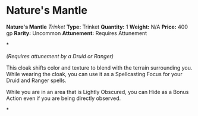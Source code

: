 # Nature's Mantle

**Nature's Mantle**
_Trinket_
**Type:** Trinket
**Quantity:** 1
**Weight:** N/A
**Price:** 400 gp
**Rarity:** Uncommon
**Attunement:** Requires Attunement

*<div class="item-attunement"><i>(Requires attunement by a Druid or Ranger)</i><p>This cloak shifts color and texture to blend with the terrain surrounding you. While wearing the cloak, you can use it as a Spellcasting Focus for your Druid and Ranger spells.

While you are in an area that is Lightly Obscured, you can Hide as a Bonus Action even if you are being directly observed.</p>*